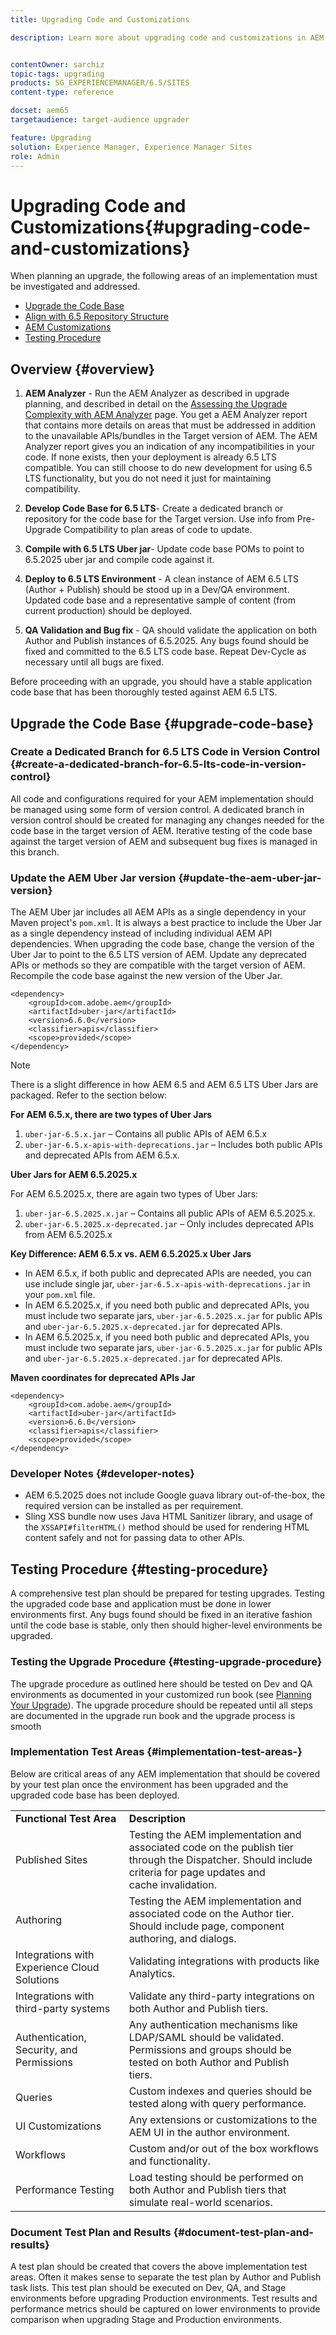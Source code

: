```yaml
---
title: Upgrading Code and Customizations

description: Learn more about upgrading code and customizations in AEM.


contentOwner: sarchiz
topic-tags: upgrading
products: SG_EXPERIENCEMANAGER/6.5/SITES
content-type: reference

docset: aem65
targetaudience: target-audience upgrader

feature: Upgrading
solution: Experience Manager, Experience Manager Sites
role: Admin
---
```

# Upgrading Code and Customizations{#upgrading-code-and-customizations}

When planning an upgrade, the following areas of an implementation must be investigated and addressed.

* [Upgrade the Code Base](#upgrade-code-base)
* [Align with 6.5 Repository Structure](#align-repository-structure)
* [AEM Customizations](#aem-customizations)
* [Testing Procedure](#testing-procedure)

## Overview {#overview}

1. **AEM Analyzer** - Run the AEM Analyzer as described in upgrade planning, and described in detail on the [Assessing the Upgrade Complexity with AEM Analyzer](/help/sites-deploying/aem-analyzer.md) page. You get a AEM Analyzer report that contains more details on areas that must be addressed in addition to the unavailable APIs/bundles in the Target version of AEM. The AEM Analyzer report gives you an indication of any incompatibilities in your code. If none exists, then your deployment is already 6.5 LTS compatible. You can still choose to do new development for using 6.5 LTS functionality, but you do not need it just for maintaining compatibility. 

1. **Develop Code Base for 6.5 LTS**- Create a dedicated branch or repository for the code base for the Target version. Use info from Pre-Upgrade Compatibility to plan areas of code to update.
1. **Compile with 6.5 LTS Uber jar**- Update code base POMs to point to 6.5.2025 uber jar and compile code against it.
1. **Deploy to 6.5 LTS Environment** - A clean instance of AEM 6.5 LTS (Author + Publish) should be stood up in a Dev/QA environment. Updated code base and a representative sample of content (from current production) should be deployed.
1. **QA Validation and Bug fix** - QA should validate the application on both Author and Publish instances of 6.5.2025. Any bugs found should be fixed and committed to the 6.5 LTS code base. Repeat Dev-Cycle as necessary until all bugs are fixed. 

Before proceeding with an upgrade, you should have a stable application code base that has been thoroughly tested against AEM 6.5 LTS. 

## Upgrade the Code Base {#upgrade-code-base}

### Create a Dedicated Branch for 6.5 LTS Code in Version Control {#create-a-dedicated-branch-for-6.5-lts-code-in-version-control}

All code and configurations required for your AEM implementation should be managed using some form of version control. A dedicated branch in version control should be created for managing any changes needed for the code base in the target version of AEM. Iterative testing of the code base against the target version of AEM and subsequent bug fixes is managed in this branch.

### Update the AEM Uber Jar version {#update-the-aem-uber-jar-version}

The AEM Uber jar includes all AEM APIs as a single dependency in your Maven project's `pom.xml`. It is always a best practice to include the Uber Jar as a single dependency instead of including individual AEM API dependencies. When upgrading the code base, change the version of the Uber Jar to point to the 6.5 LTS version of AEM. Update any deprecated APIs or methods so they are compatible with the target version of AEM. Recompile the code base against the new version of the Uber Jar.

```
<dependency>
    <groupId>com.adobe.aem</groupId>
    <artifactId>uber-jar</artifactId>
    <version>6.6.0</version>
    <classifier>apis</classifier>
    <scope>provided</scope>
</dependency>
```

>[!NOTE]
>
>There is a slight difference in how AEM 6.5 and AEM 6.5 LTS Uber Jars are packaged. Refer to the section below: 

**For AEM 6.5.x, there are two types of Uber Jars**

1. `uber-jar-6.5.x.jar` – Contains all public APIs of AEM 6.5.x
1. `uber-jar-6.5.x-apis-with-deprecations.jar` – Includes both public APIs and deprecated APIs from AEM 6.5.x.

**Uber Jars for AEM 6.5.2025.x**

For AEM 6.5.2025.x, there are again two types of Uber Jars: 

1. `uber-jar-6.5.2025.x.jar` – Contains all public APIs of AEM 6.5.2025.x.
1. `uber-jar-6.5.2025.x-deprecated.jar` – Only includes deprecated APIs from AEM 6.5.2025.x

**Key Difference: AEM 6.5.x vs. AEM 6.5.2025.x Uber Jars**

* In AEM 6.5.x, if both public and deprecated APIs are needed, you can use include single jar, `uber-jar-6.5.x-apis-with-deprecations.jar` in your `pom.xml` file.
* In AEM 6.5.2025.x, if you need both public and deprecated APIs, you must include two separate jars, `uber-jar-6.5.2025.x.jar` for public APIs and `uber-jar-6.5.2025.x-deprecated.jar` for deprecated APIs.
* In AEM 6.5.2025.x, if you need both public and deprecated APIs, you must include two separate jars, `uber-jar-6.5.2025.x.jar` for public APIs and `uber-jar-6.5.2025.x-deprecated.jar` for deprecated APIs.

**Maven coordinates for deprecated APIs Jar**

```
<dependency>
    <groupId>com.adobe.aem</groupId>
    <artifactId>uber-jar</artifactId>
    <version>6.6.0</version>
    <classifier>apis</classifier>
    <scope>provided</scope>
</dependency>
```

### Developer Notes {#developer-notes}

* AEM 6.5.2025 does not include Google guava library out-of-the-box, the required version can be installed as per requirement.
* Sling XSS bundle now uses Java HTML Sanitizer library, and usage of the `XSSAPI#filterHTML()` method should be used for rendering HTML content safely and not for passing data to other APIs.

## Testing Procedure {#testing-procedure}

A comprehensive test plan should be prepared for testing upgrades. Testing the upgraded code base and application must be done in lower environments first. Any bugs found should be fixed in an iterative fashion until the code base is stable, only then should higher-level environments be upgraded.

### Testing the Upgrade Procedure {#testing-upgrade-procedure}

The upgrade procedure as outlined here should be tested on Dev and QA environments as documented in your customized run book (see [Planning Your Upgrade](/help/sites-deploying/upgrade-planning.md)). The upgrade procedure should be repeated until all steps are documented in the upgrade run book and the upgrade process is smooth

### Implementation Test Areas  {#implementation-test-areas-}

Below are critical areas of any AEM implementation that should be covered by your test plan once the environment has been upgraded and the upgraded code base has been deployed.

<table>
 <tbody>
  <tr>
   <td><strong>Functional Test Area</strong></td>
   <td><strong>Description</strong></td>
  </tr>
  <tr>
   <td>Published Sites</td>
   <td>Testing the AEM implementation and associated code on the publish tier<br /> through the Dispatcher. Should include criteria for page updates and<br /> cache invalidation.</td>
  </tr>
  <tr>
   <td>Authoring</td>
   <td>Testing the AEM implementation and associated code on the Author tier. Should include page, component authoring, and dialogs.</td>
  </tr>
  <tr>
   <td>Integrations with Experience Cloud Solutions</td>
   <td>Validating integrations with products like Analytics.</td>
  </tr>
  <tr>
   <td>Integrations with third-party systems</td>
   <td>Validate any third-party integrations on both Author and Publish tiers.</td>
  </tr>
  <tr>
   <td>Authentication, Security, and Permissions</td>
   <td>Any authentication mechanisms like LDAP/SAML should be validated.<br /> Permissions and groups should be tested on both Author and Publish<br /> tiers.</td>
  </tr>
  <tr>
   <td>Queries</td>
   <td>Custom indexes and queries should be tested along with query performance.</td>
  </tr>
  <tr>
   <td>UI Customizations</td>
   <td>Any extensions or customizations to the AEM UI in the author environment.</td>
  </tr>
  <tr>
   <td>Workflows</td>
   <td>Custom and/or out of the box workflows and functionality.</td>
  </tr>
  <tr>
   <td>Performance Testing</td>
   <td>Load testing should be performed on both Author and Publish tiers that simulate real-world scenarios.</td>
  </tr>
 </tbody>
</table>

### Document Test Plan and Results {#document-test-plan-and-results}

A test plan should be created that covers the above implementation test areas. Often it makes sense to separate the test plan by Author and Publish task lists. This test plan should be executed on Dev, QA, and Stage environments before upgrading Production environments. Test results and performance metrics should be captured on lower environments to provide comparison when upgrading Stage and Production environments.
